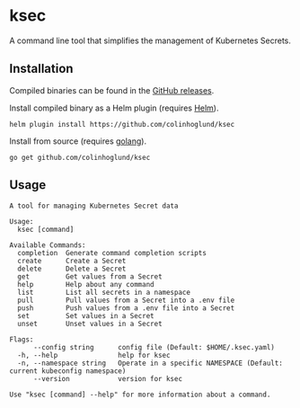 # ksec

A command line tool that simplifies the management of Kubernetes Secrets.

## Installation

Compiled binaries can be found in the [GitHub releases](https://github.com/colinhoglund/ksec/releases).

Install compiled binary as a Helm plugin (requires [Helm](https://docs.helm.sh/using_helm/#installing-helm)).

    helm plugin install https://github.com/colinhoglund/ksec

Install from source (requires [golang](https://golang.org/doc/install#install)).

    go get github.com/colinhoglund/ksec

## Usage
```
A tool for managing Kubernetes Secret data

Usage:
  ksec [command]

Available Commands:
  completion  Generate command completion scripts
  create      Create a Secret
  delete      Delete a Secret
  get         Get values from a Secret
  help        Help about any command
  list        List all secrets in a namespace
  pull        Pull values from a Secret into a .env file
  push        Push values from a .env file into a Secret
  set         Set values in a Secret
  unset       Unset values in a Secret

Flags:
      --config string      config file (Default: $HOME/.ksec.yaml)
  -h, --help               help for ksec
  -n, --namespace string   Operate in a specific NAMESPACE (Default: current kubeconfig namespace)
      --version            version for ksec

Use "ksec [command] --help" for more information about a command.
```

